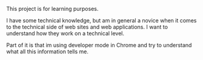 This project is for learning purposes.

I have some technical knowledge, but am in general a novice when it comes to the technical side of web sites and web applications. I want to understand how they work on a technical level.

Part of it is that im using developer mode in Chrome and try to understand what all this information tells me.